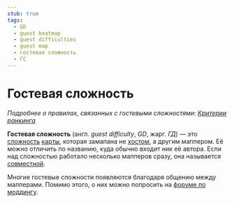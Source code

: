 ```yaml
---
stub: true
tags:
  - GD
  - guest beatmap
  - guest difficulties
  - guest map
  - гостевая сложность
  - ГС
---
```


# Гостевая сложность

*Подробнее о правилах, связанных с гостевыми сложностями: [Критерии ранкинга](/wiki/Ranking_Criteria)*

**Гостевая сложность** (англ. *guest difficulty*, *GD*, жарг. *ГД*) — это [сложность](/wiki/Beatmap/Difficulty) [карты](/wiki/Beatmap), которая замапана не [хостом](/wiki/Beatmap/Beatmap_host), а другим маппером. Её можно отличить по названию, куда обычно входит ник её автора. Если над сложностью работало несколько мапперов сразу, она называется [совместной](wiki/Beatmap/Beatmap_collaborations).

Многие гостевые сложности появляются благодаря общению между мапперами. Помимо этого, о них можно попросить на [форуме по моддингу](https://osu.ppy.sh/community/forums/60)<!-- TODO: should link to an article about queues, not the forum -->.
